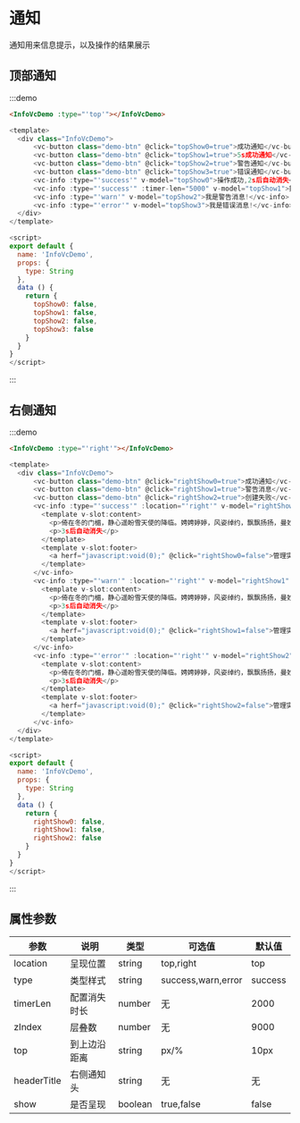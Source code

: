 # 通知

通知用来信息提示，以及操作的结果展示

## 顶部通知

:::demo
```html
<InfoVcDemo :type="'top'"></InfoVcDemo>
```
```javascript
<template>
  <div class="InfoVcDemo">
      <vc-button class="demo-btn" @click="topShow0=true">成功通知</vc-button>
      <vc-button class="demo-btn" @click="topShow1=true">5s成功通知</vc-button>
      <vc-button class="demo-btn" @click="topShow2=true">警告通知</vc-button>
      <vc-button class="demo-btn" @click="topShow3=true">错误通知</vc-button>
      <vc-info :type="'success'" v-model="topShow0">操作成功,2s后自动消失</vc-info>
      <vc-info :type="'success'" :timer-len="5000" v-model="topShow1">操作成功,5s后自动消失</vc-info>
      <vc-info :type="'warn'" v-model="topShow2">我是警告消息!</vc-info>
      <vc-info :type="'error'" v-model="topShow3">我是错误消息!</vc-info>
  </div>
</template>

<script>
export default {
  name: 'InfoVcDemo',
  props: {
    type: String
  },
  data () {
    return {
      topShow0: false,
      topShow1: false,
      topShow2: false,
      topShow3: false
    }
  }
}
</script>
```
:::

## 右侧通知

:::demo
```html
<InfoVcDemo :type="'right'"></InfoVcDemo>
```
```javascript
<template>
  <div class="InfoVcDemo">
      <vc-button class="demo-btn" @click="rightShow0=true">成功通知</vc-button>
      <vc-button class="demo-btn" @click="rightShow1=true">警告消息</vc-button>
      <vc-button class="demo-btn" @click="rightShow2=true">创建失败</vc-button>
      <vc-info :type="'success'" :location="'right'" v-model="rightShow0" :header-title="'创建成功'">
        <template v-slot:content>
          <p>倚在冬的门楣，静心遥盼雪天使的降临。娉娉婷婷，风姿绰约，飘飘扬扬，曼妙万千,新特性之一是可以使 HTML 事件触发浏览器中的行为...</p>
          <p>3s后自动消失</p>
        </template>
        <template v-slot:footer>
          <a herf="javascript:void(0);" @click="rightShow0=false">管理实例</a>
        </template>
      </vc-info>
      <vc-info :type="'warn'" :location="'right'" v-model="rightShow1" :header-title="'警告消息'">
        <template v-slot:content>
          <p>倚在冬的门楣，静心遥盼雪天使的降临。娉娉婷婷，风姿绰约，飘飘扬扬，曼妙万千,新特性之一是可以使 HTML 事件触发浏览器中的行为...</p>
          <p>3s后自动消失</p>
        </template>
        <template v-slot:footer>
          <a herf="javascript:void(0);" @click="rightShow1=false">管理实例</a>
        </template>
      </vc-info>
      <vc-info :type="'error'" :location="'right'" v-model="rightShow2" :header-title="'创建失败'">
        <template v-slot:content>
          <p>倚在冬的门楣，静心遥盼雪天使的降临。娉娉婷婷，风姿绰约，飘飘扬扬，曼妙万千,新特性之一是可以使 HTML 事件触发浏览器中的行为...</p>
          <p>3s后自动消失</p>
        </template>
        <template v-slot:footer>
          <a herf="javascript:void(0);" @click="rightShow2=false">管理实例</a>
        </template>
      </vc-info>
  </div>
</template>

<script>
export default {
  name: 'InfoVcDemo',
  props: {
    type: String
  },
  data () {
    return {
      rightShow0: false,
      rightShow1: false,
      rightShow2: false
    }
  }
}
</script>
```
:::

## 属性参数

| 参数 | 说明 |	类型 |	可选值 |	默认值 |
|---|---|---|---|---|
| location | 呈现位置 | string | top,right | top |
| type | 类型样式 | string | success,warn,error | success |
| timerLen | 配置消失时长 | number | 无 | 2000 |
| zIndex | 层叠数 | number | 无 | 9000 |
| top | 到上边沿距离 | string | px/% | 10px |
| headerTitle | 右侧通知头 | string | 无 | 无 |
| show | 是否呈现 | boolean | true,false | false |


